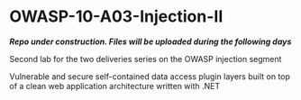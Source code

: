 # OWASP-10-A03-Injection-II

***Repo under construction. Files will be uploaded during the following days***

Second lab for the two deliveries series on the OWASP injection segment

Vulnerable and secure self-contained data access plugin layers built on top of a clean web application architecture written with .NET
